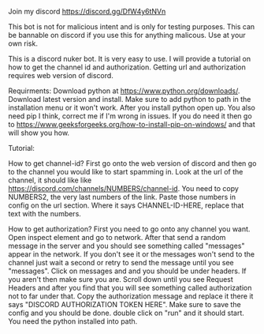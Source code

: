 Join my discord https://discord.gg/DfW4y6tNVn

This bot is not for malicious intent and is only for testing purposes. This can be bannable on discord if you use this for anything malicous. Use at your own risk.

This is a discord nuker bot. It is very easy to use. I will provide a tutorial on how to get the channel id and authorization. Getting url and authorization requires web version of discord.

Requirments:
Download python at https://www.python.org/downloads/. Download latest version and install. Make sure to add python to path in the installation menu or it won't work. After you install python open up. You also need pip I think, correct me if I'm wrong in issues. If you do need it then go to https://www.geeksforgeeks.org/how-to-install-pip-on-windows/ and that will show you how.

Tutorial:

How to get channel-id?
First go onto the web version of discord and then go to the channel you would like to start spamming in. Look at the url of the channel, it should like like https://discord.com/channels/NUMBERS/channel-id.
You need to copy NUMBERS2, the very last numbers of the link. Paste those numbers in config on the url section. Where it says CHANNEL-ID-HERE, replace that text with the numbers.

How to get authorization?
First you need to go onto any channel you want. Open inspect element and go to network. After that send a random message in the server and you should see something called "messages" appear in the network. If you don't see it or the messages won't send to the channel just wait a second or retry to send the message until you see "messages". Click on messages and and you should be under headers. If you aren't then make sure you are. Scroll down until you see Request Headers and after you find that you will see something called authorization not to far under that. Copy the authorization message and replace it there it says "DISCORD AUTHORIZATION TOKEN HERE". Make sure to save the config and you should be done. double click on "run" and it should start. You need the python installed into path.
